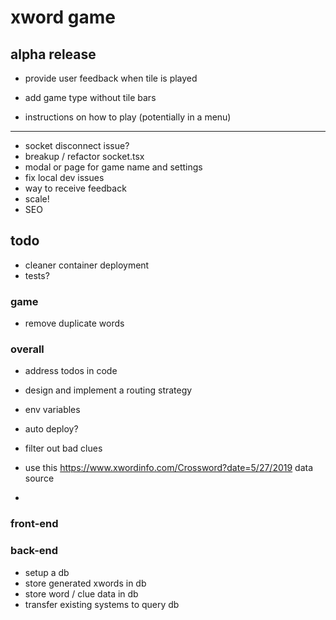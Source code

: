 # xword game

## alpha release

- provide user feedback when tile is played

- add game type without tile bars
- instructions on how to play (potentially in a menu)

---

- socket disconnect issue?
- breakup / refactor socket.tsx
- modal or page for game name and settings
- fix local dev issues
- way to receive feedback
- scale!
- SEO

## todo

- cleaner container deployment
- tests?

### game

- remove duplicate words

### overall

- address todos in code
- design and implement a routing strategy

- env variables
- auto deploy?

- filter out bad clues
- use this https://www.xwordinfo.com/Crossword?date=5/27/2019 data source
-

### front-end

### back-end

- setup a db
- store generated xwords in db
- store word / clue data in db
- transfer existing systems to query db

